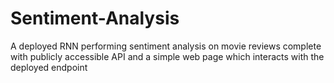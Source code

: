 # Sentiment-Analysis
A deployed RNN performing sentiment analysis on movie reviews complete with publicly accessible API and a simple web page which interacts with the deployed endpoint

